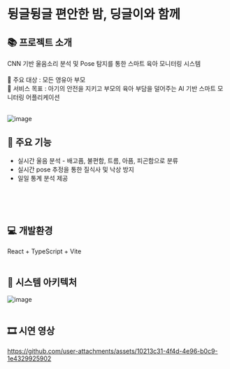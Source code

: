 # 뒹글뒹글 편안한 밤, 딩글이와 함께

## 📚 프로젝트 소개 <br>
CNN 기반 울음소리 분석 및 Pose 탐지를 통한 스마트 육아 모니터링 시스템 <br> <br>
📌 주요 대상 : 모든 영유아 부모  <br>
📌 서비스 목표 : 아기의 안전을 지키고 부모의 육아 부담을 덜어주는 AI 기반 스마트 모니터링 어플리케이션 <br>
<br>

![image](https://github.com/user-attachments/assets/0c798f0d-7176-435d-9cf2-7d7d0b1b3515)


## 🔎 주요 기능 <br>
- 실시간 울음 분석 - 배고픔, 불편함, 트름, 아픔, 피곤함으로 분류 <br>
- 실시간 pose 추정을 통한 질식사 및 낙상 방지 <br>
- 일일 통계 분석 제공 <br> <br>



<br><br>
## 💻 개발환경 <br>
React + TypeScript + Vite <br> <br>


## 📢 시스템 아키텍처 <br>
![image](https://github.com/user-attachments/assets/ac590bf7-5c3f-4df1-a14d-40f7176704bd)
<br><br>


## 🎞️ 시연 영상 <br>
https://github.com/user-attachments/assets/10213c31-4f4d-4e96-b0c9-1e4329925902

